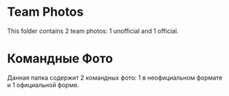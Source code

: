 Team Photos
====

This folder contains 2 team photos: 1 unofficial and 1 official.

Командные Фото
====

Данная папка содержит 2 командных фото: 1  в неофициальном формате  и  1 официальной форме.
